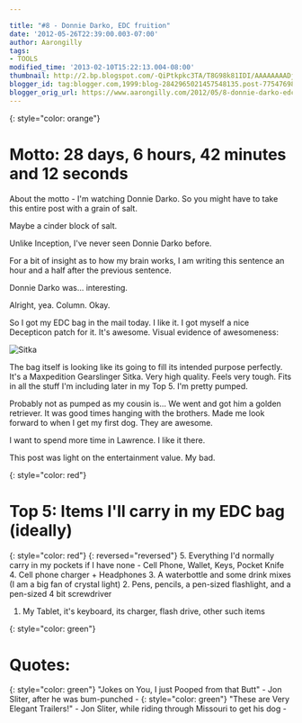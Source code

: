 ```yaml
---

title: "#8 - Donnie Darko, EDC fruition"
date: '2012-05-26T22:39:00.003-07:00'
author: Aarongilly
tags:
- TOOLS
modified_time: '2013-02-10T15:22:13.004-08:00'
thumbnail: http://2.bp.blogspot.com/-QiPtkpkc3TA/T8G98k81IDI/AAAAAAAADjk/FLSmggadEfc/s72-c/IMG_20120526_185700.jpg
blogger_id: tag:blogger.com,1999:blog-2842965021457548135.post-7754769821822117979
blogger_orig_url: https://www.aarongilly.com/2012/05/8-donnie-darko-edc-fruition.html
---
```

{: style="color: orange"}
# Motto: 28 days, 6 hours, 42 minutes and 12 seconds

About the motto - I'm watching Donnie Darko. So you might have to take this entire post with a grain of salt.

Maybe a cinder block of salt.

Unlike Inception, I've never seen Donnie Darko before.

For a bit of insight as to how my brain works, I am writing this sentence an hour and a half after the previous sentence.

Donnie Darko was... interesting.

Alright, yea. Column. Okay. 

So I got my EDC bag in the mail today. I like it. I got myself a nice Decepticon patch for it. It's awesome. Visual evidence of awesomeness:

![Sitka](https://lh3.googleusercontent.com/pw/ACtC-3d4vieJXWVYMYdthmwFVFyK3gbKJXsTC01fTn5nZQKZ5Z-QkICTogFyPyPxugkFAxXHhXi6dWCqjqMOkb2fkUs6H1kkpIeujUhEhTNMTVHBcl_xrIOCl1el4eGhEFHhvE4GWVVqdmkdjlqU4YdG15rI9g=w300-h400-no?authuser=0)

The bag itself is looking like its going to fill its intended purpose perfectly. It's a Maxpedition Gearslinger Sitka. Very high quality. Feels very tough. Fits in all the stuff I'm including later in my Top 5. I'm pretty pumped. 

Probably not as pumped as my cousin is... We went and got him a golden retriever. It was good times hanging with the brothers. Made me look forward to when I get my first dog. They are awesome.

I want to spend more time in Lawrence. I like it there.

This post was light on the entertainment value. My bad.

{: style="color: red"}
# Top 5: Items I'll carry in my EDC bag (ideally)
{: style="color: red"}
{: reversed="reversed"}
5. Everything I'd normally carry in my pockets if I have none - Cell Phone, Wallet, Keys, Pocket Knife
4. Cell phone charger + Headphones
3. A waterbottle and some drink mixes (I am a big fan of crystal light)
2. Pens, pencils, a pen-sized flashlight, and a pen-sized 4 bit screwdriver
1. My Tablet, it's keyboard, its charger, flash drive, other such items

{: style="color: green"}
# Quotes:
{: style="color: green"}
"Jokes on You, I just Pooped from that Butt" - Jon Sliter, after he was bum-punched -
{: style="color: green"}
"These are Very Elegant Trailers!" - Jon Sliter, while riding through Missouri to get his dog -